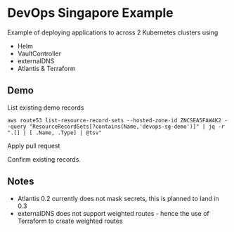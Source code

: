 # DevOps Singapore Example

Example of deploying applications to across 2 Kubernetes clusters using

- Helm
- VaultController
- externalDNS
- Atlantis & Terraform

## Demo

List existing demo records

```
aws route53 list-resource-record-sets --hosted-zone-id ZNCSEA5FAW4K2 --query "ResourceRecordSets[?contains(Name,'devops-sg-demo')]" | jq -r ".[] | [ .Name, .Type] | @tsv"
```

Apply pull request

Confirm existing records.


## Notes

- Atlantis 0.2 currently does not mask secrets, this is planned to land in 0.3
- externalDNS does not support weighted routes - hence the use of Terraform to create weighted routes
